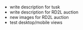 - write description for tusk
- write description for RD2L auction
- new images for RD2L auction
- test desktop/mobile views
